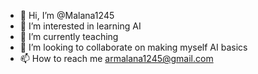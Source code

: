 - 👋 Hi, I’m @Malana1245
- 👀 I’m interested in learning AI
- 🌱 I’m currently teaching
- 💞️ I’m looking to collaborate on making myself AI basics
- 📫 How to reach me armalana1245@gmail.com

<!---
Malana1245/Malana1245 is a ✨ special ✨ repository because its `README.md` (this file) appears on your GitHub profile.
You can click the Preview link to take a look at your changes.
--->
